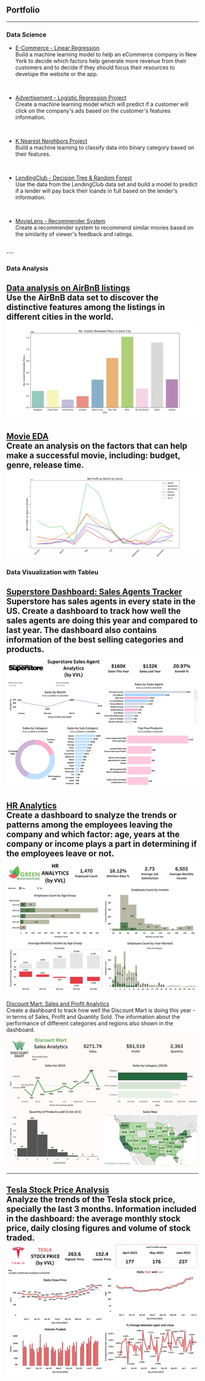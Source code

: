 ## Portfolio

---

### Data Science
- [E-Commerce - Linear Regression](https://github.com/vietlinh0716/ds-ecommerce-linear-regression)<br>
   Build a machine learning model to help an eCommerce company in New York to decide which factors help generate more revenue from their customers and to decide if they should focus their resources to develope the website or the app.
<br>

- [Advertisement -  Logistic Regression Project](https://github.com/vietlinh0716/ds-advertisement-logistics-regression)<br>
   Create a machine learning model which will predict if a customer will click on the company's ads based on the customer's features information.
<br>

- [K Nearest Neighbors Project](https://github.com/vietlinh0716/ds-k-nearest-neighbors)<br>
   Build a machine learning to classify data into binary category based on their features.
<br>

- [LendingClub - Decision Tree & Random Forest](https://github.com/vietlinh0716/ds-lendingclub-decisiontree-randomforest)<br>
   Use the data from the LendingClub data set and build a model to predict if a lender will pay back their loands in full based on the lender's information.
<br>

- [MovieLens - Recommender System](https://github.com/vietlinh0716/ds-movielens-recommender-system)<br>
   Create a recommender system to recommend similar movies based on the similarity of viewer's feedback and ratings.
<br>
---

### Data Analysis 

[Data analysis on AirBnB listings](https://github.com/vietlinh0716/data-analysis-airbnb)
<br>
Use the AirBnB data set to discover the distinctive features among the listings in different cities in the world.
<img src="images/instant_book_city.png"/>
<br>
---

[Movie EDA](https://github.com/vietlinh0716/data-analysis-movie-eda)
<br>
Create an analysis on the factors that can help make a successful movie, including: budget, genre, release time.
<img src="images/ProfitbyMonthbyGenre.png"/>
<br>
---

### Data Visualization with Tableu
[Superstore Dashboard: Sales Agents Tracker](https://public.tableau.com/views/Superstore_16870789705640/Dashboard1?:language=en-US&:display_count=n&:origin=viz_share_link)
<br>
Superstore has sales agents in every state in the US. Create a dashboard to track how well the sales agents are doing this year and compared to last year. The dashboard also contains information of the best selling categories and products.
<img src="images/Dashboard 1.png"/>
<br>
---

[HR Analytics](https://public.tableau.com/views/HRAnalytics_16870283033890/Dashboard1?:language=en-US&:display_count=n&:origin=viz_share_link)
<br>
Create a dashboard to snalyze the trends or patterns among the employees leaving the company and which factor: age, years at the company or income plays a part in determining if the employees leave or not.
<img src="images/HR dashboard.png"/>
<br>
---

[Discount Mart: Sales and Profit Analytics](https://public.tableau.com/views/DiscountMart_16870212233610/Dashboard1?:language=en-US&:display_count=n&:origin=viz_share_link)
<br>
Create a dashboard to track how well the Discount Mart is doing this year - in terms of Sales, Profit and Quantity Sold. The information about the performance of different categories and regions also shown in the dashboard.
<img src="images/Discount Mart.png"/>
<br>

---

[Tesla Stock Price Analysis](https://public.tableau.com/views/TeslaStockPriceAnalysis_16870859280230/Dashboard1?:language=en-US&:display_count=n&:origin=viz_share_link)
<br>
Analyze the trends of the Tesla stock price, specially the last 3 months. Information included in the dashboard: the average monthly stock price, daily closing figures and volume of stock traded.
<img src="images/Tesla stock.png"/>
<br>
---
<p style="font-size:11px"></p>
